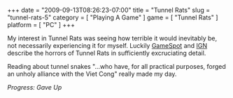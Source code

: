 +++
date = "2009-09-13T08:26:23-07:00"
title = "Tunnel Rats"
slug = "tunnel-rats-5"
category = [ "Playing A Game" ]
game = [ "Tunnel Rats" ]
platform = [ "PC" ]
+++

My interest in Tunnel Rats was seeing how terrible it would inevitably be, not necessarily experiencing it for myself.  Luckily <a href="http://www.gamespot.com/pc/action/tunnelrats/review.html">GameSpot</a> and <a href="http://pc.ign.com/articles/986/986117p1.html">IGN</a> describe the horrors of Tunnel Rats in sufficiently excruciating detail.

Reading about tunnel snakes "...who have, for all practical purposes, forged an unholy alliance with the Viet Cong" really made my day.

<i>Progress: Gave Up</i>